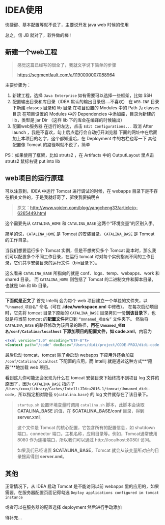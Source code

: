 # IDEA使用

快捷键、基本配置等就不说了，主要说开发 java web 时候的使用

总之，信 JB 就对了，软件做的棒！

## 新建一个web工程

>   感觉这篇已经写的很全了，我就文字说下简单的步骤
>
>   https://segmentfault.com/a/1190000007088964

主要步骤为：

1.  新建工程，选择 `Java Enterprise` 如有需要可以选择一些框架，比如 SSH 
2.  配置输出目录和库目录（IDEA 默认的输出目录很....不喜欢）
    在 `WEB-INF` 目录下新建 classes 目录和 lib 目录
    在项目设置的 Modules 中的 Path 为 classes 目录
    在项目设置的 Modules 中的 Dependencies 中添加库，目录为新建的 lib，类型是 jar Dir （这样 lib 下的库会在编译的时候输出）
3.  配置web服务器
    在运行的左边，点击 `Edit Configurations...` 取消 After launch ，我是不喜欢，勾上后点运行会自动打开浏览器
    下面的网址中在后面加上本项目的名字，这个都知道哈，在 Deployment 中的右栏也写一下
    其他配置像 Tomcat 的路径啊就不说了，简单

PS：如果使用了框架，比如 struts2 ，在 Artifacts 中的 OutputLayout 里点击 struts2 鼠标右键 put into lib

## web项目的运行原理

可以注意到，IDEA 中运行 Tomcat 进行调试的时候，在 webapps 目录下是不存在相关文件的，于是我就好奇了，驱使我要搞明白

>   原文：http://www.voidcn.com/blog/yangcheng33/article/p-6265449.html

这个需要先从 `CATALINA_HOME` 和 `CATALINA_BASE` 这两个“环境变量”的区别入手。

简单的说，`CATALINA_HOME` 是 Tomcat 的安装目录，`CATALINA_BASE` 是 Tomcat 的工作目录。

当我们想要运行多个 Tomcat 实例，但是不想拷贝多个 Tomcat 副本时，那么我们可以配置多个不同工作目录，在运行 tomcat 时对每个实例指派不同的工作目录，它们共享安装目录的运行文件（bin目录下）。

这么看来 `CATALINA_BASE` 所指向的就是 conf、logs、temp、webapps、work 和 shared 目录。
而 `CATALINA_HOME` 则包括了 Tomcat 的二进制文件和脚本目录，也就是 bin 和 lib 目录。

---

**下面就是正文了**
首先 Intellij 会为每个 web 项目建立一个单独的文件夹，以 `“Unnamed_项目名”` 命名（可在 **.idea/workspace.xml** 中修改）。
在每次启动项目时，它先将 tomcat 目录下原始的 `CATALINA_BASE` 目录拷贝一份**到该目录下**，也就是将当前 tomcat 的**配置文件**拷贝到 `“Unnamed_项目名”` 文件夹下。
然后将 `CATALINA_BASE` 的路径修改为该目录的路径，**再在 `Unnamed_项目名/conf/Catalina/localhost` 下添加项目的配置文件，如 code.xml**，内容为

```xml
<?xml version="1.0" encoding="UTF-8"?>
<Context path="/code" docBase="/Users/didi/project/CODE-PROJ/didi-code-web/target/code" />
```

最后启动 tomcat，tomcat 除了会启动 webapps 下应用外还会加载 `/conf/Catalina/localhost` 下配置的应用，而 Intellij 就是通过这种方式**“隐蔽”**地加载 web 项目。

看到这儿你可能还会发现为什么在 tomcat 安装目录下始终找不到项目 log 文件的原因了，因为 `CATALINA_BASE` 指向了 `/Users/xxxx/Library/Caches/IntelliJIdea2016.1/tomcat/Unnamed_didi-code`，所以指定相对路径 `${catalina.base}` 的 log 文件就存在了该目录下。

>   `startup.sh` 设置环境变量时调用 `catalina.sh` 脚本，此脚本会读取 **CATALINA_BASE** 的值，在 **$CATALINA_BASE/conf** 目录，得到 **server.xml**。
>
>   这个文件是 Tomcat 的核心配置，它包含所有的配置信息，如 shutdown 端口，connector 端口，主机名称，应用目录等。例如，Tomcat通常使用 8080 作为连接端口，所以我们可以通过 http://localhost:8080/ 访问。
>
>   如果我们已经设置 **$CATALINA_BASE**，Tomcat 就会从该变量所对应的目录搜索得到 **server.xml**。

## 其他

正常情况下，从 IDEA 启动 Tomcat 是不能访问以前 webapps 里的应用的，如果需要，在服务器配置页面记得勾选 `Deploy applications configured in tomcat instance`

或者可以在服务器的配置选择 deployment 然后进行手动添加

待补充...